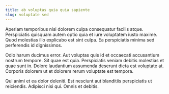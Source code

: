 ```yaml
---
title: ab voluptas quia quia sapiente
slug: voluptate sed
---
```


Aperiam temporibus nisi dolorem culpa consequatur facilis atque. Perspiciatis quisquam autem optio quia et iure voluptatem iusto maxime. Quod molestias illo explicabo est sint culpa. Ea perspiciatis minima sed perferendis id dignissimos.

Odio harum ducimus error. Aut voluptas quis id et occaecati accusantium nostrum tempore. Sit quae est quia. Perspiciatis veniam debitis molestias et quae sunt in. Dolore laudantium assumenda deserunt dicta est voluptate at. Corporis dolorem ut et dolorem rerum voluptate est tempora.

Qui animi et ea dolor deleniti. Est nesciunt aut blanditiis perspiciatis ut reiciendis. Adipisci nisi qui. Omnis et debitis.
